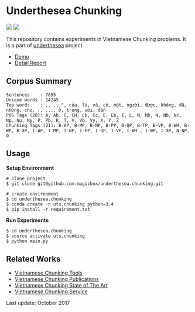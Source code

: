 # Underthesea Chunking

![](https://img.shields.io/badge/build-passing-brightgreen.svg) ![](https://img.shields.io/badge/F1-77%25-red.svg)

This repository contains experiments in Vietnamese Chunking problems. It is a part of [underthesea](https://github.com/magizbox/underthesea) project.

* [Demo](http://magizbox.com:9386)
* [Detail Report](https://docs.google.com/spreadsheets/d/17atXtvgstvqWZStr9WxDziL5zvQjiBnYH1qXYFb8L5g/edit?usp=sharing)

## Corpus Summary 

```
Sentences    : 7855
Unique words : 14245
Top words    : ,, ., ", của, là, và, có, một, người, được, không, đã, những, cho, :, ..., ở, trong, với, đến
POS Tags (28): A, Ab, C, CH, Cb, Cc, E, Eb, I, L, M, Mb, N, Nb, Nc, Np, Nu, Ny, P, Pb, R, T, V, Vb, Vy, X, Y, Z
Chunking Tags (21): B-AP, B-MP, B-NP, B-PP, B-QP, B-TP, B-VP, B-WH, B-WP, B-XP, I-AP, I-MP, I-NP, I-PP, I-QP, I-VP, I-WH , I-WP, I-XP, N-NP, O
```

## Usage

**Setup Environment**

```
# clone project
$ git clone git@github.com:magizbox/underthesea.chunking.git

# create environment
$ cd underthesea.chunking
$ conda create -n uts.chunking python=3.4
$ pip install -r requirement.txt
```

**Run Experiments**

```
$ cd underthesea.chunking
$ source activate uts.chunking
$ python main.py
```

## Related Works

* [Vietnamese Chunking Tools](https://github.com/magizbox/underthesea/wiki/Vietnamese-NLP-Tools#chunking)
* [Vietnamese Chunking Publications](https://github.com/magizbox/underthesea/wiki/Vietnamese-NLP-Publications#chunking)
* [Vietnamese Chunking State of The Art](https://github.com/magizbox/underthesea/wiki/Vietnamese-NLP-SOTA#chunking)
* [Vietnamese Chunking Service](https://github.com/magizbox/underthesea/wiki/Vietnamese-NLP-Services#chunking)

Last update: October 2017
